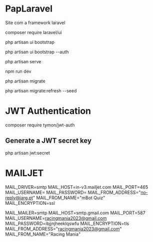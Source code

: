 # PapLaravel
Site com a framework laravel

composer require laravel/ui

php artisan ui bootstrap

php artisan ui bootstrap --auth

php artisan serve

npm run dev

php artisan migrate 

php artisan migrate:refresh --seed


# JWT Authentication
composer require tymon/jwt-auth
## Generate a JWT secret key
php artisan jwt:secret

# MAILJET
MAIL_DRIVER=smtp
MAIL_HOST=in-v3.mailjet.com
MAIL_PORT=465
MAIL_USERNAME=
MAIL_PASSWORD=
MAIL_FROM_ADDRESS="no-reply@jarg.pt"
MAIL_FROM_NAME="mBot Quiz"  
MAIL_ENCRYPTION=ssl



MAIL_MAILER=smtp
MAIL_HOST=smtp.gmail.com
MAIL_PORT=587
MAIL_USERNAME=racingmania2023@gmail.com
MAIL_PASSWORD=ibjjnjheeklqswfu
MAIL_ENCRYPTION=tls
MAIL_FROM_ADDRESS="racingmania2023@gmail.com"
MAIL_FROM_NAME="Racing Mania"